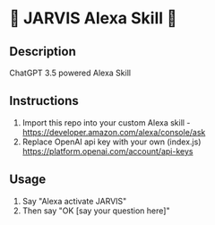 # 🤖 JARVIS Alexa Skill 🤖

## Description
ChatGPT 3.5 powered Alexa Skill

## Instructions
1. Import this repo into your custom Alexa skill - https://developer.amazon.com/alexa/console/ask
2. Replace OpenAI api key with your own (index.js) https://platform.openai.com/account/api-keys

## Usage
1. Say "Alexa activate JARVIS"
2. Then say "OK [say your question here]"


